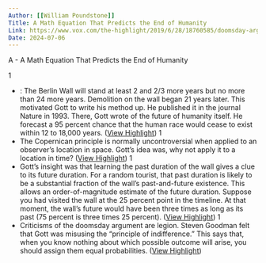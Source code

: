 ```yaml
---
Author: [[William Poundstone]]
Title: A Math Equation That Predicts the End of Humanity
Link: https://www.vox.com/the-highlight/2019/6/28/18760585/doomsday-argument-calculation-prediction-j-richard-gott
Date: 2024-07-06
---
```

A - A Math Equation That Predicts the End of Humanity

1
- : The Berlin Wall will stand at least 2 and 2/3 more years but no more than 24 more years.
  Demolition on the wall began 21 years later. This motivated Gott to write his method up. He published it in the journal Nature in 1993. There, Gott wrote of the future of humanity itself. He forecast a 95 percent chance that the human race would cease to exist within 12 to 18,000 years. ([View Highlight](https://instapaper.com/read/1561724629/21535402))
1
- The Copernican principle is normally uncontroversial when applied to an observer’s location in space. Gott’s idea was, why not apply it to a location in time? ([View Highlight](https://instapaper.com/read/1561724629/21535409))
1
- Gott’s insight was that learning the past duration of the wall gives a clue to its future duration. For a random tourist, that past duration is likely to be a substantial fraction of the wall’s past-and-future existence. This allows an order-of-magnitude estimate of the future duration.
  Suppose you had visited the wall at the 25 percent point in the timeline. At that moment, the wall’s future would have been three times as long as its past (75 percent is three times 25 percent). ([View Highlight](https://instapaper.com/read/1561724629/21535415))
1
- Criticisms of the doomsday argument are legion. Steven Goodman felt that Gott was misusing the “principle of indifference.” This says that, when you know nothing about which possible outcome will arise, you should assign them equal probabilities. ([View Highlight](https://instapaper.com/read/1561724629/21535420))
